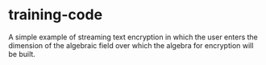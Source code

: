 # training-code
A simple example of streaming text encryption in which
the user enters the dimension of the algebraic field over which the algebra for encryption will be built.
